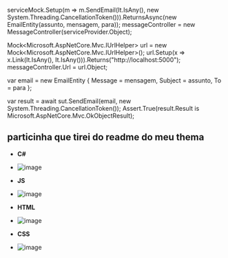 
serviceMock.Setup(m => m.SendEmail(It.IsAny<EmailEntity>(), new System.Threading.CancellationToken())).ReturnsAsync(new EmailEntity(assunto, mensagem, para));
messageController = new MessageController(serviceProvider.Object);

Mock<Microsoft.AspNetCore.Mvc.IUrlHelper> url = new Mock<Microsoft.AspNetCore.Mvc.IUrlHelper>();
url.Setup(x => x.Link(It.IsAny<string>(), It.IsAny<object>())).Returns("http://localhost:5000");
messageController.Url = url.Object;

var email = new EmailEntity
{
Message = mensagem,
Subject = assunto,
To = para
};

var result = await sut.SendEmail(email, new System.Threading.CancellationToken());
Assert.True(result.Result is Microsoft.AspNetCore.Mvc.OkObjectResult);

## particinha que tirei do readme do meu thema 

- **C#**
- ![image](https://user-images.githubusercontent.com/58439854/90839179-34609600-e32d-11ea-93d4-33c83bd69d36.png)

- **JS**
- ![image](https://user-images.githubusercontent.com/58439854/90838952-aa183200-e32c-11ea-9742-472eb25084d3.png)

- **HTML**
- ![image](https://user-images.githubusercontent.com/58439854/90839058-ec417380-e32c-11ea-9cac-8d056b7d41f4.png)

- **CSS**
- ![image](https://user-images.githubusercontent.com/58439854/90838846-586fa780-e32c-11ea-9bed-c64d3e5baf9d.png)